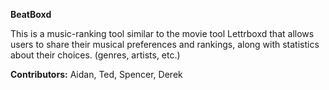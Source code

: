 **BeatBoxd**

This is a music-ranking tool similar to the movie tool Lettrboxd that allows users to share their musical preferences and rankings, along with statistics about their choices. (genres, artists, etc.)

**Contributors:**
Aidan, Ted, Spencer, Derek
